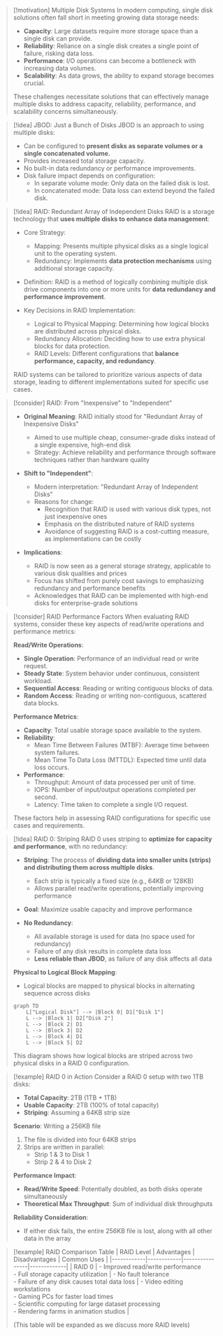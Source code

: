 > [!motivation] Multiple Disk Systems
> In modern computing, single disk solutions often fall short in meeting growing data storage needs:
> - **Capacity**: Large datasets require more storage space than a single disk can provide.
> - **Reliability**: Reliance on a single disk creates a single point of failure, risking data loss.
> - **Performance**: I/O operations can become a bottleneck with increasing data volumes.
> - **Scalability**: As data grows, the ability to expand storage becomes crucial.
> 
> These challenges necessitate solutions that can effectively manage multiple disks to address capacity, reliability, performance, and scalability concerns simultaneously.

> [!idea] JBOD: Just a Bunch of Disks
> JBOD is an approach to using multiple disks:
> - Can be configured to **present disks as separate volumes or a single concatenated volume.**
> - Provides increased total storage capacity.
> - No built-in data redundancy or performance improvements.
> - Disk failure impact depends on configuration:
>   - In separate volume mode: Only data on the failed disk is lost.
>   - In concatenated mode: Data loss can extend beyond the failed disk.

> [!idea] RAID: Redundant Array of Independent Disks
> RAID is a storage technology that **uses multiple disks to enhance data management**:
> 
> - Core Strategy:  
>   - Mapping: Presents multiple physical disks as a single logical unit to the operating system.
>   - Redundancy: Implements **data protection mechanisms** using additional storage capacity.
> 
> - Definition: RAID is a method of logically combining multiple disk drive components into one or more units for **data redundancy and performance improvement**.
> 
> - Key Decisions in RAID Implementation:
>   - Logical to Physical Mapping: Determining how logical blocks are distributed across physical disks.
>   - Redundancy Allocation: Deciding how to use extra physical blocks for data protection.
>   - RAID Levels: Different configurations that **balance performance, capacity, and redundancy**.
> 
> RAID systems can be tailored to prioritize various aspects of data storage, leading to different implementations suited for specific use cases.

> [!consider] RAID: From "Inexpensive" to "Independent"
> - **Original Meaning**: RAID initially stood for "Redundant Array of Inexpensive Disks"
>   - Aimed to use multiple cheap, consumer-grade disks instead of a single expensive, high-end disk
>   - Strategy: Achieve reliability and performance through software techniques rather than hardware quality
> 
> - **Shift to "Independent"**:
>   - Modern interpretation: "Redundant Array of Independent Disks"
>   - Reasons for change:
>     - Recognition that RAID is used with various disk types, not just inexpensive ones
>     - Emphasis on the distributed nature of RAID systems
>     - Avoidance of suggesting RAID is a cost-cutting measure, as implementations can be costly
> 
> - **Implications**:
>   - RAID is now seen as a general storage strategy, applicable to various disk qualities and prices
>   - Focus has shifted from purely cost savings to emphasizing redundancy and performance benefits
>   - Acknowledges that RAID can be implemented with high-end disks for enterprise-grade solutions

> [!consider] RAID Performance Factors
> When evaluating RAID systems, consider these key aspects of read/write operations and performance metrics:
> 
> **Read/Write Operations**:
> - **Single Operation**: Performance of an individual read or write request.
> - **Steady State**: System behavior under continuous, consistent workload.
> - **Sequential Access**: Reading or writing contiguous blocks of data.
> - **Random Access**: Reading or writing non-contiguous, scattered data blocks.
> 
> **Performance Metrics**:
> - **Capacity**: Total usable storage space available to the system.
> - **Reliability**: 
>   - Mean Time Between Failures (MTBF): Average time between system failures.
>   - Mean Time To Data Loss (MTTDL): Expected time until data loss occurs.
> - **Performance**:
>   - Throughput: Amount of data processed per unit of time.
>   - IOPS: Number of input/output operations completed per second.
>   - Latency: Time taken to complete a single I/O request.
> 
> These factors help in assessing RAID configurations for specific use cases and requirements.

> [!idea] RAID 0: Striping
> RAID 0 uses striping to **optimize for capacity and performance**, with no redundancy:
> 
> - **Striping**: The process of **dividing data into smaller units (strips) and distributing them across multiple disks**.
>   - Each strip is typically a fixed size (e.g., 64KB or 128KB)
>   - Allows parallel read/write operations, potentially improving performance
> 
> - **Goal**: Maximize usable capacity and improve performance
> 
> - **No Redundancy**: 
>   - All available storage is used for data (no space used for redundancy)
>   - Failure of any disk results in complete data loss
>   - **Less reliable than JBOD**, as failure of any disk affects all data
> 
> **Physical to Logical Block Mapping**:
> - Logical blocks are mapped to physical blocks in alternating sequence across disks
> 
> ```mermaid
> graph TD
>     L["Logical Disk"] --> |Block 0| D1["Disk 1"]
>     L --> |Block 1| D2["Disk 2"]
>     L --> |Block 2| D1
>     L --> |Block 3| D2
>     L --> |Block 4| D1
>     L --> |Block 5| D2
> ```
> 
> This diagram shows how logical blocks are striped across two physical disks in a RAID 0 configuration.

> [!example] RAID 0 in Action
> Consider a RAID 0 setup with two 1TB disks:
> 
> - **Total Capacity**: 2TB (1TB + 1TB)
> - **Usable Capacity**: 2TB (100% of total capacity)
> - **Striping**: Assuming a 64KB strip size
> 
> **Scenario**: Writing a 256KB file
> 
> 1. The file is divided into four 64KB strips
> 2. Strips are written in parallel:
>    - Strip 1 & 3 to Disk 1
>    - Strip 2 & 4 to Disk 2
> 
> **Performance Impact**:
> - **Read/Write Speed**: Potentially doubled, as both disks operate simultaneously
> - **Theoretical Max Throughput**: Sum of individual disk throughputs
> 
> **Reliability Consideration**:
> - If either disk fails, the entire 256KB file is lost, along with all other data in the array

> [!example] RAID Comparison Table
> | RAID Level | Advantages | Disadvantages | Common Uses |
> |------------|------------|----------------|-------------|
> | RAID 0 | - Improved read/write performance<br>- Full storage capacity utilization | - No fault tolerance<br>- Failure of any disk causes total data loss | - Video editing workstations<br>- Gaming PCs for faster load times<br>- Scientific computing for large dataset processing<br>- Rendering farms in animation studios |
> 
> (This table will be expanded as we discuss more RAID levels)
